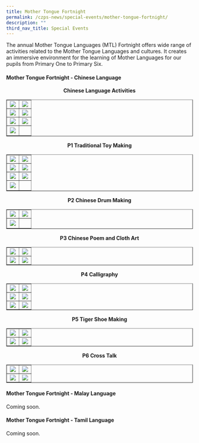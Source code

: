 ```yaml
---
title: Mother Tongue Fortnight
permalink: /czps-news/special-events/mother-tongue-fortnight/
description: ""
third_nav_title: Special Events
---
```

<p>The annual Mother Tongue Languages (MTL) Fortnight offers wide range of activities related to the Mother Tongue Languages and cultures. It creates an immersive environment for the learning of Mother Languages for our pupils from Primary One to Primary Six.</p>
<h4><strong>Mother Tongue Fortnight - Chinese Language</strong></h4>
<p style="text-align: center;"><strong>Chinese Language Activities</strong></p>
<table style="border-collapse: collapse; width: 100%;" border="1">
<tbody>
<tr>
<td style="width: 50%;"><img src="/images/mlf1.jpeg"></td>
<td style="width: 50%;"><img src="/images/mlf2.jpeg"></td>
</tr>
<tr>
<td style="width: 50%;"><img src="/images/mlf3.jpeg"></td>
<td style="width: 50%;"><img src="/images/mlf4.jpeg"></td>
</tr>
<tr>
<td style="width: 50%;"><img src="/images/mlf5.jpeg"></td>
<td style="width: 50%;"><img src="/images/mlf6.jpeg"></td>
</tr>
<tr>
<td style="width: 50%;"><img src="/images/mlf7.jpeg"></td>
<td style="width: 50%;">&nbsp;</td>
</tr>
</tbody>
</table>
<p style="text-align: center;"><strong>P1 Traditional Toy Making</strong></p>
<table style="border-collapse: collapse; width: 100%;" border="1">
<tbody>
<tr>
<td style="width: 50%;"><img src="/images/mlf8.jpeg"></td>
<td style="width: 50%;"><img src="/images/mlf9.jpeg"></td>
</tr>
<tr>
<td style="width: 50%;"><img src="/images/mlf10.jpeg"></td>
<td style="width: 50%;"><img src="/images/mlf11.jpeg"></td>
</tr>
<tr>
<td style="width: 50%;"><img src="/images/mlf12.jpeg"></td>
<td style="width: 50%;"><img src="/images/mlf13.jpeg"></td>
</tr>
<tr>
<td style="width: 50%;"><img src="/images/mlf14.jpeg"></td>
<td style="width: 50%;">&nbsp;</td>
</tr>
</tbody>
</table>
<p style="text-align: center;"><strong>P2 Chinese Drum Making</strong></p>
<table style="border-collapse: collapse; width: 100%;" border="1">
<tbody>
<tr>
<td style="width: 50%;"><img src="/images/mlf15.jpeg"></td>
<td style="width: 50%;"><img src="/images/mlf16.jpeg"></td>
</tr>
<tr>
<td style="width: 50%;"><img src="/images/mlf17.jpeg"></td>
<td style="width: 50%;">&nbsp;</td>
</tr>
</tbody>
</table>
<p style="text-align: center;"><strong>P3 Chinese Poem and Cloth Art</strong></p>
<table style="border-collapse: collapse; width: 100%;" border="1">
<tbody>
<tr>
<td style="width: 50%;"><img src="/images/mlf18.jpeg"></td>
<td style="width: 50%;"><img src="/images/mlf19.jpeg"></td>
</tr>
<tr>
<td style="width: 50%;"><img src="/images/mlf20.jpeg"></td>
<td style="width: 50%;"><img src="/images/mlf21.jpeg"></td>
</tr>
</tbody>
</table>
<p style="text-align: center;"><strong>P4 Calligraphy</strong></p>
<table style="border-collapse: collapse; width: 100%;" border="1">
<tbody>
<tr>
<td style="width: 50%;"><img src="/images/mlf22.jpeg"></td>
<td style="width: 50%;"><img src="/images/mlf23.jpeg"></td>
</tr>
<tr>
<td style="width: 50%;"><img src="/images/mlf24.jpeg"></td>
<td style="width: 50%;"><img src="/images/mlf25.jpeg"></td>
</tr>
<tr>
<td style="width: 50%;"><img src="/images/mlf26.jpeg"></td>
<td style="width: 50%;"><img src="/images/mlf27.jpeg"></td>
</tr>
</tbody>
</table>
<p style="text-align: center;"><strong>P5 Tiger Shoe Making</strong></p>
<table style="border-collapse: collapse; width: 100%;" border="1">
<tbody>
<tr>
<td style="width: 50%;"><img src="/images/mlf28.jpeg"></td>
<td style="width: 50%;"><img src="/images/mlf29.jpeg"></td>
</tr>
<tr>
<td style="width: 50%;"><img src="/images/mlf30.jpeg"></td>
<td style="width: 50%;"><img src="/images/mlf31.jpeg"></td>
</tr>
</tbody>
</table>
<p style="text-align: center;"><strong>P6 Cross Talk</strong></p>
<table style="border-collapse: collapse; width: 100%;" border="1">
<tbody>
<tr>
<td style="width: 50%;"><img src="/images/mlf32.jpeg"></td>
<td style="width: 50%;"><img src="/images/mlf33.jpeg"></td>
</tr>
<tr>
<td style="width: 50%;"><img src="/images/mlf34.jpeg"></td>
<td style="width: 50%;"><img src="/images/mlf35.jpeg"></td>
</tr>
</tbody>
</table>
<h4><strong>Mother Tongue Fortnight - Malay Language</strong></h4>
<p>Coming soon.</p>
<h4><strong>Mother Tongue Fortnight - Tamil Language</strong></h4>
<p>Coming soon.</p>